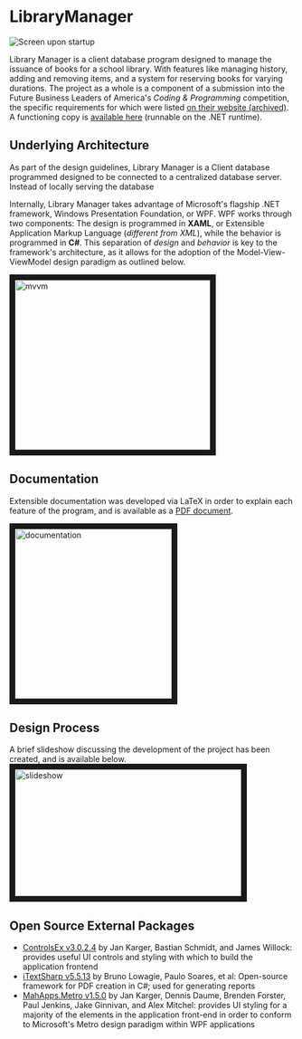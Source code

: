 # LibraryManager

![Screen upon startup](https://i.imgur.com/DcIdyZC.png)

Library Manager is a client database program designed to manage the issuance of books for a school library. With features like managing history, adding and removing items, and a system for reserving books for varying durations. The project as a whole is a component of a submission into the Future Business Leaders of America's *Coding & Programming* competition, the specific requirements for which were listed [on their website (archived)](https://web.archive.org/web/20180217192136im_/http://www.fbla-pbl.org:80/competitive-event/coding-programming/). A functioning copy is [available here](https://github.com/jazevedo620/LibraryManager/releases/latest) (runnable on the .NET runtime).

## Underlying Architecture

As part of the design guidelines, Library Manager is a Client database programmed designed to be connected to a centralized database server. Instead of locally serving the database

Internally, Library Manager takes advantage of Microsoft's flagship .NET framework, Windows Presentation Foundation, or WPF. WPF works through two components: The design is programmed in **XAML**, or Extensible Application Markup Language (*different from XML*), while the behavior is programmed in **C#**. This separation of *design* and *behavior* is key to the framework's architecture, as it allows for the adoption of the Model-View-ViewModel design paradigm as outlined below.

<img src="https://lh6.googleusercontent.com/Af-v-f6_zS01CwUnSnxriKNEmozAzd7ICQIRI1J_UmQiBbHA5w_V27PAWDLPXB3agclrRC_XtELotvG0LjmEKE9rEOKp4yzd33Se3j_A=s596" alt="mvvm" width="345" height="300" border="10" />

## Documentation

Extensible documentation was developed via LaTeX in order to explain each feature of the program, and is available as a [PDF document](https://drive.google.com/open?id=1rzvxD1XwVbWNX5nE0kkMXI031g4EwGW_).

<a href="https://drive.google.com/open?id=1rzvxD1XwVbWNX5nE0kkMXI031g4EwGW_" target="_blank"><img src="https://i.imgur.com/NC5QYGQ.png" alt="documentation" width="277" height="300" border="10" /></a>

## Design Process

A brief slideshow discussing the development of the project has been created, and is available below.
<a href="https://docs.google.com/presentation/d/e/2PACX-1vTGNy98lkIgXEggQ311Q4-lEVoktZXNi6ZJbzeMykYx1stRzgmh1ap6npJRz_zBeCNXJ6MNUN8nVQ-w/pub?start=false&loop=false&delayms=3000" target="_blank"><img src="https://i.imgur.com/7RM6kRB.png" alt="slideshow" width="400" height="224" border="10" /></a>

## Open Source External Packages

* [ControlsEx v3.0.2.4](https://github.com/ControlzEx/ControlzEx) by Jan Karger, Bastian Schmidt, and James Willock: provides useful UI controls and styling with which to build the application frontend
* [iTextSharp v5.5.13](https://github.com/itext/itextsharp) by Bruno Lowagie, Paulo Soares, et al: Open-source framework for PDF creation in C#; used for generating reports
* [MahApps.Metro v1.5.0](https://mahapps.com/) by Jan Karger, Dennis Daume, Brenden Forster, Paul Jenkins, Jake Ginnivan, and Alex Mitchel: provides UI styling for a majority of the elements in the application front-end in order to conform to Microsoft's Metro design paradigm within WPF applications